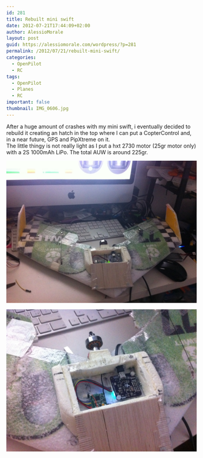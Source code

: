 ```yaml
---
id: 281
title: Rebuilt mini swift
date: 2012-07-21T17:44:09+02:00
author: AlessioMorale
layout: post
guid: https://alessiomorale.com/wordpress/?p=281
permalink: /2012/07/21/rebuilt-mini-swift/
categories:
  - OpenPilot
  - RC
tags:
  - OpenPilot
  - Planes
  - RC
important: false
thumbnail: IMG_0606.jpg
---
```


After a huge amount of crashes with my mini swift, i eventually decided to rebuild it creating an hatch in the top where I can put a CopterControl and, in a near future, GPS and PipXtreme on it.  
The little thingy is not really light as I put a hxt 2730 motor (25gr motor only) with a 2S 1000mAh LiPo. The total AUW is around 225gr.

![](IMG_0606.jpg)

![](IMG_0607.jpg)
